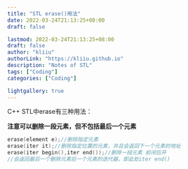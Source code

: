 ```yaml
---
title: "STL erase()用法"
date: 2022-03-24T21:13:25+08:00
draft: false

lastmod: 2022-03-24T21:13:25+08:00
draft: false
author: "kliiu"
authorLink: "https://kliiu.github.io"
description: "Notes of STL"
tags: ["Coding"]
categories: ["Coding"]

lightgallery: true
---
```

C++ STL中erase有三种用法：
<!--more-->
**注意可以删除一段元素，但不包括最后一个元素**
```c++
erase(element e);//删除指定元素
erase(iter it);//删除指定位置的元素，并且会返回下一个元素的地址
erase(iter begin(),iter end());//删除一段元素 前闭后开 
//会返回最后一个删除元素后一个元素的迭代器，即此处iter end()
```

